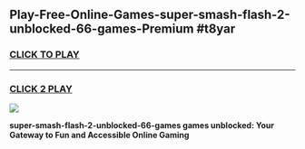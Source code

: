 
## Play-Free-Online-Games-super-smash-flash-2-unblocked-66-games-Premium #t8yar
<h3>
<a href="https://premium.freeplayer.one?title=super-smash-flash-2-unblocked-66-games&ref=8M">CLICK TO PLAY</a></h3>
<hr>

<h3>
<a href="https://premium.freeplayer.one?title=super-smash-flash-2-unblocked-66-games&ref=8M">CLICK 2 PLAY</a>
  
</h3>

<a href="https://premium.freeplayer.one?title=super-smash-flash-2-unblocked-66-games&ref=8M"><img src="https://clearcache.store/games.png"></a>


**super-smash-flash-2-unblocked-66-games games unblocked: Your Gateway to Fun and Accessible Online Gaming**
